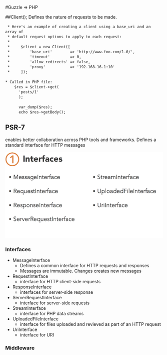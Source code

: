 #Guzzle => PHP

##Client();
Defines the nature of requests to be made. 

     * Here's an example of creating a client using a base_uri and an array of
     * default request options to apply to each request:
     *
     *     $client = new Client([
     *         'base_uri'        => 'http://www.foo.com/1.0/',
     *         'timeout'         => 0,
     *         'allow_redirects' => false,
     *         'proxy'           => '192.168.16.1:10'
     *     ]);

	* Called in PHP file:
		$res = $client->get(
		  'posts/1'
		  );
		  
		  var_dump($res);
		  echo $res->getBody();
		  

## PSR-7
enables better collaboration across PHP tools and frameworks. 
Defines a standard interface for HTTP messages

![PSR-7 Interfaces](./screenshots/psr-7_interfaces.png)
### Interfaces
* MessageInterface 
	* Defines a common interface for HTTP requests and responses
	* Messages are immutable. Changes creates new messages
* RequestInterface
	* interface for HTTP client-side requests 
* ResponseInterface
	* interfaces for server-side response 
* ServerRequestInterface
	*  interface for server-side requests
* StreamInterface
	* interface for PHP data streams
* UploadedFileInterface
	* interface for files uploaded and revieved as part of an HTTP request 
* UriInterface
	* interface for URI 

### Middleware
